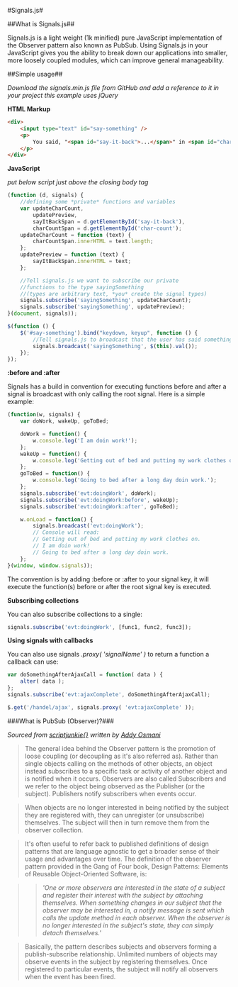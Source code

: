 #Signals.js#

##What is Signals.js##

Signals.js is a light weight (1k minified) pure JavaScript implementation of the Observer pattern also known as PubSub. Using Signals.js in your JavaScript gives you the ability to break down our applications into smaller, more loosely coupled modules, which can improve general manageability.

##Simple usage##

*Download the signals.min.js file from GitHub and add a reference to it in your project*
*this example uses jQuery*
	
**HTML Markup**

```html
<div>
	<input type="text" id="say-something" />
	<p>
		You said, "<span id="say-it-back">...</span>" in <span id="char-count"></span> characters
	</p>
</div>
```

**JavaScript**

*put below script just above the closing body tag*	

```javascript
(function (d, signals) {
	//defining some *private* functions and variables
	var updateCharCount,
		updatePreview,
		sayItBackSpan = d.getElementById('say-it-back'),
		charCountSpan = d.getElementById('char-count');
	updateCharCount = function (text) {
		charCountSpan.innerHTML = text.length;
	};
	updatePreview = function (text) {
		sayItBackSpan.innerHTML = text;
	};

	//Tell signals.js we want to subscribe our private 
	//functions to the type sayingSomething
	//(types are arbitrary text, *you* create the signal types)
	signals.subscribe('sayingSomething', updateCharCount);
	signals.subscribe('sayingSomething', updatePreview);
}(document, signals));

$(function () {
	$('#say-something').bind("keydown, keyup", function () {
		//Tell signals.js to broadcast that the user has said something and pass in the text!
		signals.broadcast('sayingSomething', $(this).val());
	});
});
```

**:before and :after**

Signals has a build in convention for executing functions before and after a signal is broadcast with only calling the root signal. Here is a simple example:

```javascript
(function(w, signals) {
	var doWork, wakeUp, goToBed;

	doWork = function() {
		w.console.log('I am doin work!');
	};
	wakeUp = function() {
		w.console.log('Getting out of bed and putting my work clothes on.');
	};
	goToBed = function() {
		w.console.log('Going to bed after a long day doin work.');
	};
	signals.subscribe('evt:doingWork', doWork);
	signals.subscribe('evt:doingWork:before', wakeUp);
	signals.subscribe('evt:doingWork:after', goToBed);

	w.onLoad = function() {
		signals.broadcast('evt:doingWork');
		// Console will read:
		// Getting out of bed and putting my work clothes on.
		// I am doin work!
		// Going to bed after a long day doin work.
	};
}(window, window.signals));
```

The convention is by adding :before or :after to your signal key, it will execute the function(s) before or after the root signal key is executed.

**Subscribing collections**

You can also subscribe collections to a single:

```javascript
signals.subscribe('evt:doingWork', [func1, func2, func3]);
```

**Using signals with callbacks**

You can also use signals *.proxy( 'signalName' )* to return a function a callback can use:

```javascript
var doSomethingAfterAjaxCall = function( data ) {
	alter( data );
};
signals.subscribe('evt:ajaxComplete', doSomethingAfterAjaxCall);

$.get('/handel/ajax', signals.proxy( 'evt:ajaxComplete' ));
```

###What is PubSub (Observer)?###

*Sourced from [scriptjunkie{}](http://msdn.microsoft.com/en-us/scriptjunkie/hh201955.aspx) written by [Addy Osmani](http://addyosmani.com/blog/)*

> The general idea behind the Observer pattern is the promotion of loose coupling (or decoupling as it's also referred as). Rather than single objects calling on the methods of other objects, an object instead   subscribes to a specific task or activity of another object and is notified when it occurs. Observers are also called Subscribers and we refer to the object being observed as the Publisher (or the subject). Publishers notify subscribers when events occur.

> When objects are no longer interested in being notified by the subject they are registered with, they can unregister (or unsubscribe) themselves. The subject will then in turn remove them from the observer collection. 

> It's often useful to refer back to published definitions of design patterns that are language agnostic to get a broader sense of their usage and advantages over time. The definition of the observer pattern provided in the Gang of Four book, Design Patterns: Elements of Reusable Object-Oriented Software, is:

>> *'One or more observers are interested in the state of a subject and register their interest with the subject by attaching themselves. When something changes in our subject that the observer may be interested in, a notify message is sent which calls the update method in each observer. When the observer is no longer interested in the subject's state, they can simply detach themselves.'*

> Basically, the pattern describes subjects and observers forming a publish-subscribe relationship. Unlimited numbers of objects may observe events in the subject by registering themselves. Once  registered to particular events, the subject will notify all observers when the event has been fired. 
